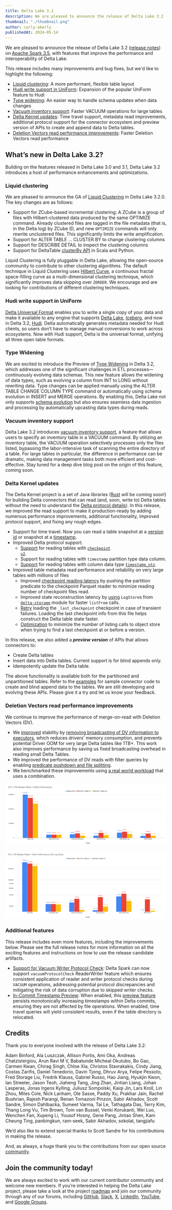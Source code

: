 ```yaml
---
title: Delta Lake 3.2
description: We are pleased to announce the release of Delta Lake 3.2 (release notes) on Apache Spark 3.5, with features that improve the performance and interoperability of Delta Lake.
thumbnail: "./thumbnail.png"
author: carly-akerly
publishedAt: 2024-05-14
---
```


We are pleased to announce the release of Delta Lake 3.2 ([release notes](https://github.com/delta-io/delta/releases/tag/v3.2.0)) on [Apache Spark 3.5](https://spark.apache.org/releases/spark-release-3-5-0.html), with features that improve the performance and interoperability of Delta Lake.

This release includes many improvements and bug fixes, but we'd like to highlight the following:

- [Liquid clustering](#liquid-clustering): A more performant, flexible table layout
- [Hudi write support in UniForm](#hudi-write-support-in-uniform): Expansion of the popular UniForm feature to Hudi
- [Type widening](#type-widening): An easier way to handle schema updates when data changes
- [Vacuum inventory support](#vacuum-inventory-support): Faster VACUUM operations for large tables
- [Delta Kernel updates](#delta-kernel-updates): Time travel support, metadata read improvements, additional protocol support for the connector ecosystem and preview version of APIs to create and append data to Delta tables.
- [Deletion Vectors read performance improvements](#deletion-vectors-read-performance-improvements): Faster Deletion Vectors read performance

## What’s new in Delta Lake 3.2?

Building on the features released in Delta Lake 3.0 and 3.1, Delta Lake 3.2 introduces a host of performance enhancements and optimizations.

### Liquid clustering

We are pleased to announce the GA of [Liquid Clustering](https://docs.delta.io/3.1.0/delta-clustering.html) in Delta Lake 3.2.0. The key changes are as follows:

- Support for ZCube-based incremental clustering: A ZCube is a group of files with Hilbert-clustered data produced by the same OPTIMIZE command. Already clustered files are tagged in the file metadata (that is, in the Delta log) by ZCube ID, and new `OPTIMIZE` commands will only rewrite unclustered files. This significantly limits the write amplification.
- Support for ALTER TABLE … CLUSTER BY to change clustering columns
- Support for DESCRIBE DETAIL to inspect the clustering columns
- Support for DeltaTable [clusterBy API](<https://docs.delta.io/3.2.0/api/scala/spark/io/delta/tables/DeltaTableBuilder.html#clusterBy(colNames:String*):io.delta.tables.DeltaTableBuilder>) in Scala and Python.

Liquid Clustering is fully pluggable in Delta Lake, allowing the open-source community to contribute to other clustering algorithms. The default technique in Liquid Clustering uses [Hilbert Curve](https://en.wikipedia.org/wiki/Hilbert_curve), a continuous fractal space-filling curve as a multi-dimensional clustering technique, which significantly improves data skipping over `ZORDER`. We encourage and are looking for contributions of different clustering techniques.

### Hudi write support in UniForm

[Delta Universal Format](https://docs.delta.io/latest/delta-uniform.html) enables you to write a single copy of your data and make it available to any engine that supports [Delta Lake](https://delta.io/), [Iceberg](https://iceberg.apache.org/), and now in Delta 3.2, [Hudi](https://hudi.apache.org/). Delta automatically generates metadata needed for Hudi clients, so users don’t have to manage manual conversions to work across ecosystems. Now with Hudi support, Delta is the universal format, unifying all three open table formats.

### Type Widening

We are excited to introduce the Preview of [Type Widening](https://docs.delta.io/latest/delta-type-widening.html) in Delta 3.2, which addresses one of the significant challenges in ETL processes—continuously evolving data schemas. This new feature allows the widening of data types, such as evolving a column from INT to LONG without rewriting data. Type changes can be applied manually using the ALTER TABLE CHANGE COLUMN TYPE command or automatically using schema evolution in INSERT and MERGE operations. By enabling this, Delta Lake not only supports [schema evolution](https://delta.io/blog/2023-02-08-delta-lake-schema-evolution/) but also ensures seamless data ingestion and processing by automatically upcasting data types during reads.

### Vacuum inventory support

Delta Lake 3.2 introduces [vacuum inventory support](https://docs.delta.io/3.2.0/delta-utility.html#inventory-table), a feature that allows users to specify an inventory table in a VACUUM command. By utilizing an inventory table, the VACUUM operation selectively processes only the files listed, bypassing the labor-intensive task of scanning the entire directory of a table. For large tables in particular, the difference in performance can be dramatic, making data management tasks both more efficient and cost-effective. Stay tuned for a deep dive blog post on the origin of this feature, coming soon.

### Delta Kernel updates

The Delta Kernel project is a set of Java libraries ([Rust](https://github.com/delta-incubator/delta-kernel-rs) will be coming soon!) for building Delta connectors that can read (and, soon, write to) Delta tables without the need to understand the [Delta protocol details](https://github.com/delta-io/delta/blob/master/PROTOCOL.md)). In this release, we improved the read support to make it production-ready by adding numerous performance improvements, additional functionality, improved protocol support, and fixing any rough edges.

- Support for time travel. Now you can read a table snapshot at a [version id](https://docs.delta.io/3.2.0/api/java/kernel/io/delta/kernel/Table.html#getSnapshotAsOfVersion-io.delta.kernel.client.TableClient-long-) or snapshot at a [timestamp](https://docs.delta.io/3.2.0/api/java/kernel/io/delta/kernel/Table.html#getSnapshotAsOfTimestamp-io.delta.kernel.client.TableClient-long-).
- Improved Delta protocol support.
  - [Support](https://github.com/delta-io/delta/pull/2826) for reading tables with <code>[checkpoint v2](https://github.com/delta-io/delta/blob/master/PROTOCOL.md#v2-checkpoint-table-feature)</code>.
  - Support for reading tables with <code>timestamp</code> partition type data column.
  - [Support](https://github.com/delta-io/delta/pull/2855) for reading tables with column data type <code>[timestamp_ntz](https://github.com/delta-io/delta/blob/master/PROTOCOL.md#timestamp-without-timezone-timestampntz)</code>.
- Improved table metadata read performance and reliability on very large tables with millions of files
  - Improved [checkpoint reading latency](https://github.com/delta-io/delta/pull/2872) by pushing the partition predicate to the checkpoint Parquet reader to minimize reading number of checkpoint files read.
  - Improved state reconstruction latency by [using](https://github.com/delta-io/delta/pull/2770) <code>LogStore</code>s from <code>[delta-storage](https://github.com/delta-io/delta/blob/master/storage/src/main/java/io/delta/storage/LogStore.java)</code> module for faster <code>listFrom</code> calls.
  - [Retry](https://github.com/delta-io/delta/pull/2812) loading the <code>\_last_checkpoint</code> checkpoint in case of transient failures. Loading the last checkpoint info from this file helps construct the Delta table state faster.
  - [Optimization](https://github.com/delta-io/delta/pull/2817) to minimize the number of listing calls to object store when trying to find a last checkpoint at or before a version.

In this release, we also added a <strong><em>preview version</em></strong> of APIs that allows connectors to:

- Create Delta tables
- Insert data into Delta tables. Current support is for blind appends only.
- Idempotently update the Delta table.

The above functionality is available both for the partitioned and unpartitioned tables. Refer to the [examples](https://github.com/delta-io/delta/tree/branch-3.2/kernel/examples) for sample connector code to create and blind append data to the tables. We are still developing and evolving these APIs. Please give it a try and let us know your feedback.

### Deletion Vectors read performance improvements

We continue to improve the performance of merge-on-read with Deletion Vectors (DV).

- We [improved](https://github.com/delta-io/delta/commit/be7183bef85feaebfc928d5f291c5a90246cde87) stability by [removing broadcasting of DV information to executors](https://github.com/delta-io/delta/commit/be7183bef85feaebfc928d5f291c5a90246cde87), which reduces drivers’ memory consumption, and prevents potential Driver OOM for very large Delta tables like 1TB+. This work also improves performance by saving us fixed broadcasting overhead in reading small Delta Tables.
- We improved the performance of DV reads with filter queries by enabling [predicate pushdown and file splitting](https://github.com/delta-io/delta/pull/2982).
- We benchmarked these improvements using [a real world workload](https://www.brooklyndata.co/ideas/2022/11/28/benchmarking-open-table-formats) that uses a combination.

!["Performance chart linear scale"](./fg1.png)

!["Performance chart log scale"](./fg2.png)

### Additional features

This release includes even more features, including the improvements below. Please see the full release notes for more information on all the exciting features and instructions on how to use the release candidate artifacts.

- [Support for Vacuum Writer Protocol Check](https://github.com/delta-io/delta/commit/2e197f130765d91f201b6b649f30190a44304b29): Delta Spark can now support `vacuumProtocolCheck` ReaderWriter feature which ensures consistent application of reader and writer protocol checks during `VACUUM` operations, addressing potential protocol discrepancies and mitigating the risk of data corruption due to skipped writer checks.
- [In-Commit Timestamp Preview](https://github.com/delta-io/delta/commit/b15a2c97432c8892f986c1526ceb2c3f63ed5d2c): When enabled, this [preview feature](https://github.com/delta-io/delta/issues/2532) persists monotonically increasing timestamps within Delta commits, ensuring they are not affected by file operations. When enabled, time travel queries will yield consistent results, even if the table directory is relocated.

## Credits

Thank you to everyone involved with the release of Delta Lake 3.2:

Adam Binford, Ala Luszczak, Allison Portis, Ami Oka, Andreas Chatzistergiou, Arun Ravi M V, Babatunde Micheal Okutubo, Bo Gao, Carmen Kwan, Chirag Singh, Chloe Xia, Christos Stavrakakis, Cindy Jiang, Costas Zarifis, Daniel Tenedorio, Davin Tjong, Dhruv Arya, Felipe Pessoto, Fred Storage Liu, Fredrik Klauss, Gabriel Russo, Hao Jiang, Hyukjin Kwon, Ian Streeter, Jason Teoh, Jiaheng Tang, Jing Zhan, Jintian Liang, Johan Lasperas, Jonas Irgens Kylling, Juliusz Sompolski, Kaiqi Jin, Lars Kroll, Lin Zhou, Miles Cole, Nick Lanham, Ole Sasse, Paddy Xu, Prakhar Jain, Rachel Bushrian, Rajesh Parangi, Renan Tomazoni Pinzon, Sabir Akhadov, Scott Sandre, Simon Dahlbacka, Sumeet Varma, Tai Le, Tathagata Das, Terry Kim, Thang Long Vu, Tim Brown, Tom van Bussel, Venki Korukanti, Wei Luo, Wenchen Fan, Xupeng Li, Yousof Hosny, Gene Pang, Jintao Shen, Kam Cheung Ting, panbingkun, ram-seek, Sabir Akhadov, sokolat, tangjiafu

We’d also like to extend special thanks to Scott Sandre for his contributions in making the release.

And, as always, a huge thank you to the contributions from our open source [community](delta.io/community).

## Join the community today!

We are always excited to work with our current contributor community and welcome new members. If you’re interested in helping the Delta Lake project, please take a look at the project [roadmap](https://delta.io/roadmap/) and join our community through any of our forums, including [GitHub](https://go.delta.io/github), [Slack](https://go.delta.io/slack), [X](https://twitter.com/DeltaLakeOSS), [LinkedIn](https://go.delta.io/linkedin), [YouTube](https://go.delta.io/youtube), and [Google Groups](https://go.delta.io/groups).
